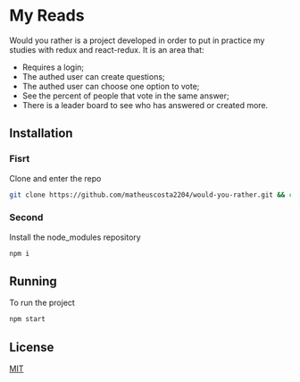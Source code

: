 # My Reads

Would you rather is a project developed in order to put in practice my studies with redux and react-redux.
It is an area that:
- Requires a login; 
- The authed user can create questions;
- The authed user can choose one option to vote;
- See the percent of people that vote in the same answer;
- There is a leader board to see who has answered or created more.

## Installation

### Fisrt
Clone and enter the repo

```bash
git clone https://github.com/matheuscosta2204/would-you-rather.git && cd would-you-rather
```
### Second
Install the node_modules repository

```bash
npm i
```

## Running

To run the project

```bash
npm start
```

## License
[MIT](https://choosealicense.com/licenses/mit/)